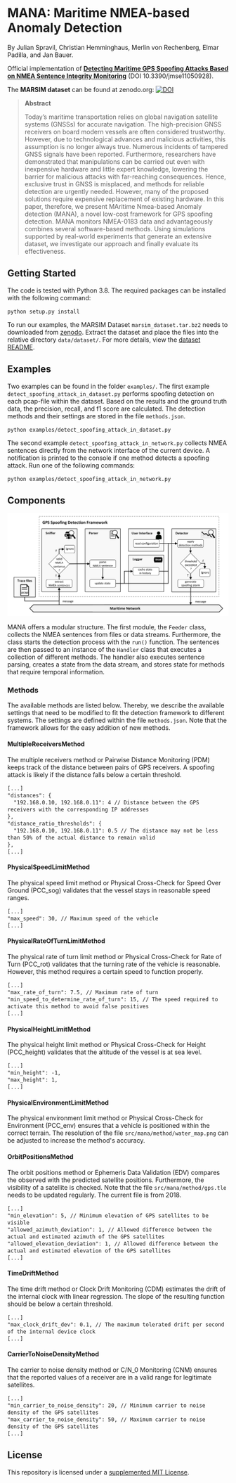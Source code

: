 # MANA: Maritime NMEA-based Anomaly Detection

By Julian Spravil, Christian Hemminghaus, Merlin von Rechenberg, Elmar Padilla, and Jan Bauer.

Official implementation of **[Detecting Maritime GPS Spoofing Attacks Based on NMEA Sentence Integrity Monitoring](https://www.mdpi.com/2077-1312/11/5/928)** (DOI 10.3390/jmse11050928).

The **MARSIM dataset** can be found at zenodo.org:  [![DOI](https://zenodo.org/badge/DOI/10.5281/zenodo.8202802.svg)](https://doi.org/10.5281/zenodo.8202802)

> **Abstract**
> 
> Today’s maritime transportation relies on global navigation satellite systems (GNSSs) for accurate navigation. The high-precision GNSS receivers on board modern vessels are often considered trustworthy. However, due to technological advances and malicious activities, this assumption is no longer always true. Numerous incidents of tampered GNSS signals have been reported. Furthermore, researchers have demonstrated that manipulations can be carried out even with inexpensive hardware and little expert knowledge, lowering the barrier for malicious attacks with far-reaching consequences. Hence, exclusive trust in GNSS is misplaced, and methods for reliable detection are urgently needed. However, many of the proposed solutions require expensive replacement of existing hardware. In this paper, therefore, we present MAritime Nmea-based Anomaly detection (MANA), a novel low-cost framework for GPS spoofing detection. MANA monitors NMEA-0183 data and advantageously combines several software-based methods. Using simulations supported by real-world experiments that generate an extensive dataset, we investigate our approach and finally evaluate its effectiveness.

## Getting Started

The code is tested with Python 3.8. The required packages can be installed with the following command:
```
python setup.py install
```

To run our examples, the MARSIM Dataset `marsim_dataset.tar.bz2` needs to downloaded from [zenodo](https://doi.org/10.5281/zenodo.8202802). Extract the dataset and place the files into the relative directory ```data/dataset/```. For more details, view the [dataset README](README_MARSIM.md).

## Examples

Two examples can be found in the folder ```examples/```.
The first example ```detect_spoofing_attack_in_dataset.py``` performs spoofing detection on each pcap-file within the dataset.
Based on the results and the ground truth data, the precision, recall, and f1 score are calculated.
The detection methods and their settings are stored in the file ```methods.json```.
```
python examples/detect_spoofing_attack_in_dataset.py
```

The second example ```detect_spoofing_attack_in_network.py``` collects NMEA sentences directly from the network interface of the current device.
A notification is printed to the console if one method detects a spoofing attack.
Run one of the following commands:
```
python examples/detect_spoofing_attack_in_network.py
```

## Components

![MANA](docs/mana.png)

MANA offers a modular structure.
The first module, the ```Feeder``` class, collects the NMEA sentences from files or data streams.
Furthermore, the class starts the detection process with the ```run()``` function.
The sentences are then passed to an instance of the ```Handler``` class that executes a collection of different methods.
The handler also executes sentence parsing, creates a state from the data stream, and stores state for methods that require temporal information.

### Methods

The available methods are listed below.
Thereby, we describe the available settings that need to be modified to fit the detection framework to different systems.
The settings are defined within the file `methods.json`.
Note that the framework allows for the easy addition of new methods.

#### MultipleReceiversMethod

The multiple receivers method or Pairwise Distance Monitoring (PDM) keeps track of the distance between pairs of GPS receivers.
A spoofing attack is likely if the distance falls below a certain threshold.
```
[...]
"distances": {
  "192.168.0.10, 192.168.0.11": 4 // Distance between the GPS receivers with the corresponding IP addresses
},
"distance_ratio_thresholds": {
  "192.168.0.10, 192.168.0.11": 0.5 // The distance may not be less than 50% of the actual distance to remain valid
}, 
[...]
```

#### PhysicalSpeedLimitMethod

The physical speed limit method or Physical Cross-Check for Speed Over Ground (PCC_sog) validates that the vessel stays in reasonable speed ranges.
```
[...]
"max_speed": 30, // Maximum speed of the vehicle
[...]
```

#### PhysicalRateOfTurnLimitMethod

The physical rate of turn limit method or Physical Cross-Check for Rate of Turn (PCC_rot) validates that the turning rate of the vehicle is reasonable.
However, this method requires a certain speed to function properly.
```
[...]
"max_rate_of_turn": 7.5, // Maximum rate of turn
"min_speed_to_determine_rate_of_turn": 15, // The speed required to activate this method to avoid false positives
[...]
```

#### PhysicalHeightLimitMethod

The physical height limit method or Physical Cross-Check for Height (PCC_height) validates that the altitude of the vessel is at sea level.
```
[...]
"min_height": -1,
"max_height": 1,
[...]
```

#### PhysicalEnvironmentLimitMethod

The physical environment limit method or Physical Cross-Check for Environment (PCC_env) ensures that a vehicle is positioned within the correct terrain.
The resolution of the file `src/mana/method/water_map.png` can be adjusted to increase the method's accuracy.

#### OrbitPositionsMethod

The orbit positions method or Ephemeris Data Validation (EDV) compares the observed with the predicted satellite positions.
Furthermore, the visibility of a satellite is checked.
Note that the file `src/mana/method/gps.tle` needs to be updated regularly. 
The current file is from 2018.
```
[...]
"min_elevation": 5, // Minimum elevation of GPS satellites to be visible
"allowed_azimuth_deviation": 1, // Allowed difference between the actual and estimated azimuth of the GPS satellites
"allowed_elevation_deviation": 1, // Allowed difference between the actual and estimated elevation of the GPS satellites
[...]
```

#### TimeDriftMethod

The time drift method or Clock Drift Monitoring (CDM) estimates the drift of the internal clock with linear regression.
The slope of the resulting function should be below a certain threshold.
```
[...]
"max_clock_drift_dev": 0.1, // The maximum tolerated drift per second of the internal device clock
[...]
```

#### CarrierToNoiseDensityMethod

The carrier to noise density method or C/N_0 Monitoring (CNM) ensures that the reported values of a receiver are in a valid range for legitimate satellites.
```
[...]
"min_carrier_to_noise_density": 20, // Minimum carrier to noise density of the GPS satellites
"max_carrier_to_noise_density": 50, // Maximum carrier to noise density of the GPS satellites
[...]
```

## License

This repository is licensed under a [supplemented MIT License](LICENSE).
